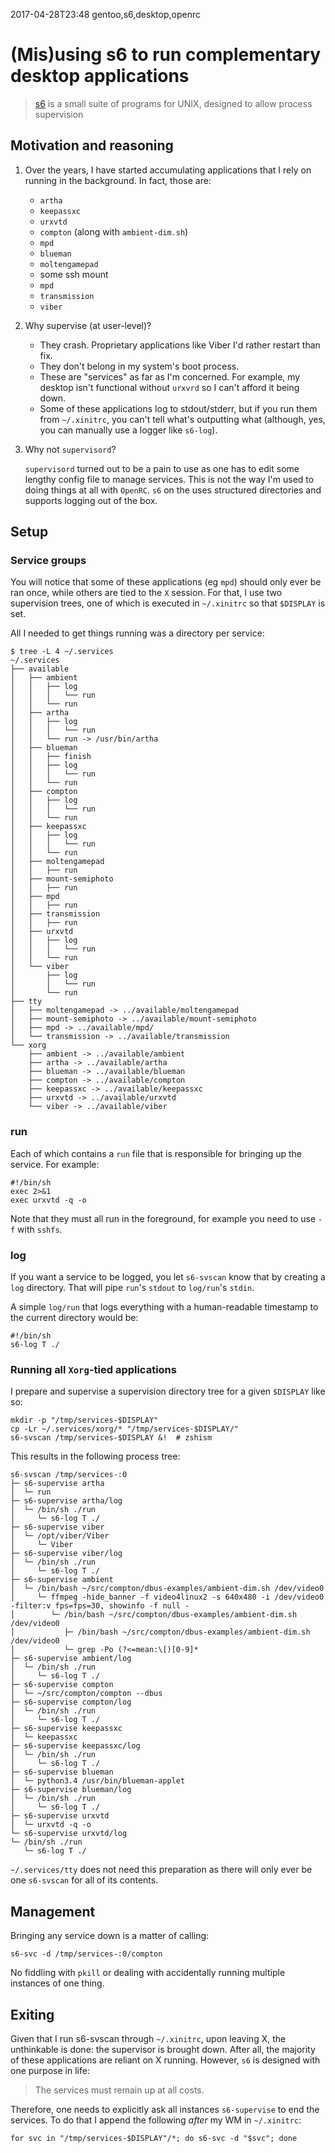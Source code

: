2017-04-28T23:48 gentoo,s6,desktop,openrc
# (Mis)using s6 to run complementary desktop applications

> [s6](http://www.skarnet.org/software/s6/index.html) is a small suite of programs for UNIX, designed to allow process supervision

## Motivation and reasoning

1. Over the years, I have started accumulating applications that I rely on running in the background. In fact, those are:

    * `artha`
    * `keepassxc`
    * `urxvtd`
    * `compton` (along with `ambient-dim.sh`)
    * `mpd`
    * `blueman`
    * `moltengamepad`
    * some ssh mount
    * `mpd`
    * `transmission`
    * `viber`

2. Why supervise (at user-level)?

    * They crash. Proprietary applications like Viber I'd rather restart than fix.
    * They don't belong in my system's boot process.
    * These are "services" as far as I'm concerned. For example, my desktop isn't functional without `urxvrd` so I can't afford it being down.
    * Some of these applications log to stdout/stderr, but if you run them from `~/.xinitrc`, you can't tell what's outputting what (although, yes, you can manually use a logger like `s6-log`).

3. Why not `supervisord`?

    `supervisord` turned out to be a pain to use as one has to edit some lengthy config file to manage services. This is not the way I'm used to doing things at all with `OpenRC`. `s6` on the uses structured directories and supports logging out of the box.

## Setup

### Service groups

You will notice that some of these applications (eg `mpd`) should only ever be ran once, while others are tied to the `X` session. For that, I use two supervision trees, one of which is executed in `~/.xinitrc` so that `$DISPLAY` is set.

All I needed to get things running was a directory per service:

    $ tree -L 4 ~/.services
    ~/.services
    ├── available
    │   ├── ambient
    │   │   ├── log
    │   │   │   └── run
    │   │   └── run
    │   ├── artha
    │   │   ├── log
    │   │   │   └── run
    │   │   └── run -> /usr/bin/artha
    │   ├── blueman
    │   │   ├── finish
    │   │   ├── log
    │   │   │   └── run
    │   │   └── run
    │   ├── compton
    │   │   ├── log
    │   │   │   └── run
    │   │   └── run
    │   ├── keepassxc
    │   │   ├── log
    │   │   │   └── run
    │   │   └── run
    │   ├── moltengamepad
    │   │   ├── run
    │   ├── mount-semiphoto
    │   │   ├── run
    │   ├── mpd
    │   │   ├── run
    │   ├── transmission
    │   │   ├── run
    │   ├── urxvtd
    │   │   ├── log
    │   │   │   └── run
    │   │   └── run
    │   └── viber
    │       ├── log
    │       │   └── run
    │       └── run
    ├── tty
    │   ├── moltengamepad -> ../available/moltengamepad
    │   ├── mount-semiphoto -> ../available/mount-semiphoto
    │   ├── mpd -> ../available/mpd/
    │   └── transmission -> ../available/transmission
    └── xorg
        ├── ambient -> ../available/ambient
        ├── artha -> ../available/artha
        ├── blueman -> ../available/blueman
        ├── compton -> ../available/compton
        ├── keepassxc -> ../available/keepassxc
        ├── urxvtd -> ../available/urxvtd
        └── viber -> ../available/viber


### run

Each of which contains a `run` file that is responsible for bringing up the service. For example:

    #!/bin/sh
    exec 2>&1
    exec urxvtd -q -o

Note that they must all run in the foreground, for example you need to use `-f` with `sshfs`.

### log

If you want a service to be logged, you let `s6-svscan` know that by creating a `log` directory. That will pipe `run`'s `stdout` to `log/run`'s `stdin`.

A simple `log/run` that logs everything with a human-readable timestamp to the current directory would be:

    #!/bin/sh
    s6-log T ./

### Running all `Xorg`-tied applications

I prepare and supervise a supervision directory tree for a given `$DISPLAY` like so:

    mkdir -p "/tmp/services-$DISPLAY"
    cp -Lr ~/.services/xorg/* "/tmp/services-$DISPLAY/"
    s6-svscan /tmp/services-$DISPLAY &!  # zshism

This results in the following process tree:

    s6-svscan /tmp/services-:0
    ├─ s6-supervise artha
    │  └─ run
    ├─ s6-supervise artha/log
    │  └─ /bin/sh ./run
    │     └─ s6-log T ./
    ├─ s6-supervise viber
    │  └─ /opt/viber/Viber
    │     └─ Viber
    ├─ s6-supervise viber/log
    │  └─ /bin/sh ./run
    │     └─ s6-log T ./
    ├─ s6-supervise ambient
    │  └─ /bin/bash ~/src/compton/dbus-examples/ambient-dim.sh /dev/video0
    │     └─ ffmpeg -hide_banner -f video4linux2 -s 640x480 -i /dev/video0 -filter:v fps=fps=30, showinfo -f null -
    │        └─ /bin/bash ~/src/compton/dbus-examples/ambient-dim.sh /dev/video0
    │           ├─ /bin/bash ~/src/compton/dbus-examples/ambient-dim.sh /dev/video0
    │           └─ grep -Po (?<=mean:\[)[0-9]*
    ├─ s6-supervise ambient/log
    │  └─ /bin/sh ./run
    │     └─ s6-log T ./
    ├─ s6-supervise compton
    │  └─ ~/src/compton/compton --dbus
    ├─ s6-supervise compton/log
    │  └─ /bin/sh ./run
    │     └─ s6-log T ./
    ├─ s6-supervise keepassxc
    │  └─ keepassxc
    ├─ s6-supervise keepassxc/log
    │  └─ /bin/sh ./run
    │     └─ s6-log T ./
    ├─ s6-supervise blueman
    │  └─ python3.4 /usr/bin/blueman-applet
    ├─ s6-supervise blueman/log
    │  └─ /bin/sh ./run
    │     └─ s6-log T ./
    ├─ s6-supervise urxvtd
    │  └─ urxvtd -q -o
    └─ s6-supervise urxvtd/log
    └─ /bin/sh ./run
       └─ s6-log T ./

`~/.services/tty` does not need this preparation as there will only ever be one `s6-svscan` for all of its contents.

## Management

Bringing any service down is a matter of calling:

    s6-svc -d /tmp/services-:0/compton

No fiddling with `pkill` or dealing with accidentally running multiple instances of one thing.

## Exiting

Given that I run s6-svscan through `~/.xinitrc`, upon leaving X, the unthinkable is done: the supervisor is brought down. After all, the majority of these applications are reliant on X running. However, `s6` is designed with one purpose in life:

> The services must remain up at all costs.

Therefore, one needs to explicitly ask all instances `s6-supervise` to end the services. To do that I append the following _after_ my WM in `~/.xinitrc`:

    for svc in "/tmp/services-$DISPLAY"/*; do s6-svc -d "$svc"; done
